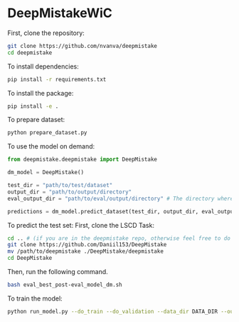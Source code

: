 # DeepMistakeWiC

First, clone the repository:
```bash
git clone https://github.com/nvanva/deepmistake
cd deepmistake
```

To install dependencies:
```bash
pip install -r requirements.txt
```

To install the package:
```bash
pip install -e .
```

To prepare dataset:

```bash
python prepare_dataset.py
```

To use the model on demand:
```python
from deepmistake.deepmistake import DeepMistake

dm_model = DeepMistake()

test_dir = "path/to/test/dataset"
output_dir = "path/to/output/directory"
eval_output_dir = "path/to/eval/output/directory" # The directory where features and labels will be saved will be output_dir/eval_output_dir

predictions = dm_model.predict_dataset(test_dir, output_dir, eval_output_dir)
```

To predict the test set:
First, clone the LSCD Task:

```bash
cd .. # (if you are in the deepmistake repo, otherwise feel free to do it wherever you like)
git clone https://github.com/Daniil153/DeepMistake
mv /path/to/deepmistake ./DeepMistake/deepmistake
cd DeepMistake
```

Then, run the following command.

```bash
bash eval_best_post-eval_model_dm.sh
```

To train the model:
```bash
python run_model.py --do_train --do_validation --data_dir DATA_DIR --output_dir MODEL_OUT_DIR
```
